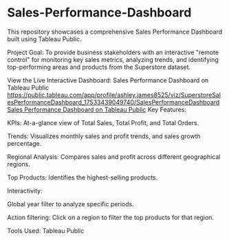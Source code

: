 # Sales-Performance-Dashboard
This repository showcases a comprehensive Sales Performance Dashboard built using Tableau Public.

Project Goal: To provide business stakeholders with an interactive "remote control" for monitoring key sales metrics, analyzing trends, and identifying top-performing areas and products from the Superstore dataset.

View the Live Interactive Dashboard:
Sales Performance Dashboard on Tableau Public
https://public.tableau.com/app/profile/ashley.james8525/viz/SuperstoreSalesPerformanceDashboard_17533439049740/SalesPerformanceDashboard
[Sales Performance Dashboard on Tableau Public](https://public.tableau.com/app/profile/ashley.james8525/viz/SuperstoreSalesPerformanceDashboard_17533439049740/SalesPerformanceDashboard)
Key Features:

KPIs: At-a-glance view of Total Sales, Total Profit, and Total Orders.

Trends: Visualizes monthly sales and profit trends, and sales growth percentage.

Regional Analysis: Compares sales and profit across different geographical regions.

Top Products: Identifies the highest-selling products.

Interactivity:

Global year filter to analyze specific periods.

Action filtering: Click on a region to filter the top products for that region.

Tools Used: Tableau Public

